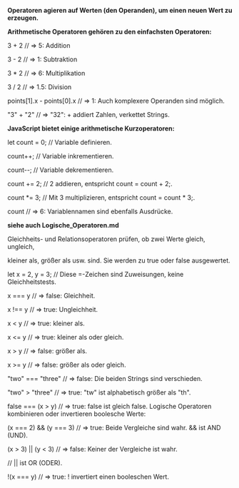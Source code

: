 **Operatoren agieren auf Werten (den Operanden), um einen neuen Wert zu erzeugen.**

**Arithmetische Operatoren gehören zu den einfachsten Operatoren:**

3 + 2                      // => 5: Addition

3 - 2                      // => 1: Subtraktion

3 * 2                      // => 6: Multiplikation

3 / 2                      // => 1.5: Division

points[1].x - points[0].x  // => 1: Auch komplexere Operanden sind möglich.

"3" + "2"                  // => "32": + addiert Zahlen, verkettet Strings.

**JavaScript bietet einige arithmetische Kurzoperatoren:**

let count = 0;             // Variable definieren.

count++;                   // Variable inkrementieren.

count--;                   // Variable dekrementieren.

count += 2;                // 2 addieren, entspricht count = count + 2;.

count *= 3;                // Mit 3 multiplizieren, entspricht count = count * 3;.

count                      // => 6: Variablennamen sind ebenfalls Ausdrücke.

**siehe auch Logische_Operatoren.md**

Gleichheits- und Relationsoperatoren prüfen, ob zwei Werte gleich, ungleich,

kleiner als, größer als usw. sind. Sie werden zu true oder false ausgewertet.


let x = 2, y = 3;          // Diese =-Zeichen sind Zuweisungen, keine Gleichheitstests.

x === y                    // => false: Gleichheit.

x !== y                    // => true: Ungleichheit.

x < y                      // => true: kleiner als.

x <= y                     // => true: kleiner als oder gleich.

x > y                      // => false: größer als.

x >= y                     // => false: größer als oder gleich.

"two" === "three"          // => false: Die beiden Strings sind verschieden.

"two" > "three"            // => true: "tw" ist alphabetisch größer als "th".

false === (x > y)          // => true: false ist gleich false. Logische Operatoren kombinieren oder invertieren boolesche Werte:

(x === 2) && (y === 3)     // => true: Beide Vergleiche sind wahr. && ist AND (UND).

(x > 3) || (y < 3)         // => false: Keiner der Vergleiche ist wahr.

// || ist OR (ODER).

!(x === y)                 // => true: ! invertiert einen booleschen Wert.